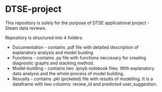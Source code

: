 # DTSE-project

This repository is solely for the purpose of DTSE applicational project - Steam data reviews.

Repository is structured into 4 folders:

- Documentation - contains .pdf file with detailed description of explanatory analysis and model buiding
- Functions - contains .py file with functions neccesary for creating diagnostic graphs and stacking method.
- Model-building - contains two .ipnyb notebook files. With explanatory data analysis and the whole process of model building.
- Resuslts - contains .pkl (pickeled) file with results of modelling. It is a dataframe with two columns: review_id and predicted user_suggestion. 
